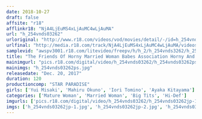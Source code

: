 ```yaml
---
date: 2018-10-27
draft: false
affsite: "r18"
afflinkr18: "NjA4LjEuMS4xLjAuMC4wLjAuMA"
url: "h_254vnds03262"
urloriginal: "http://www.r18.com/videos/vod/movies/detail/-/id=h_254vnds03262"
urlfinal: "http://media.r18.com/track/NjA4LjEuMS4xLjAuMC4wLjAuMA/videos/vod/movies/detail/-/id=h_254vnds03262"
samplevid: "awspv3001.r18.com/litevideo/freepv/h/h_2/h_254vnds3262/h_254vnds3262_dmb_w.mp4"
title: "The Friends Of Horny Married Woman Babes Association Horny And Deprived Housewives Become Lusty Bitches"
mainimgurl: "pics.r18.com/digital/video/h_254vnds03262/h_254vnds03262ps.jpg"
mainimgs: "h_254vnds03262ps.jpg"
releasedate: "Dec. 20, 2017"
duration: 120
productioncomp: "STAR PARADISE"
girls: ['Yui Misaki', 'Mahiru Okuno', 'Iori Tomino', 'Ayaka Kitayama']
categories: ['Mature Woman', 'Married Woman', 'Big Tits', 'Hi-Def']
imgurls: ['pics.r18.com/digital/video/h_254vnds03262/h_254vnds03262jp-1.jpg', 'pics.r18.com/digital/video/h_254vnds03262/h_254vnds03262jp-2.jpg', 'pics.r18.com/digital/video/h_254vnds03262/h_254vnds03262jp-3.jpg', 'pics.r18.com/digital/video/h_254vnds03262/h_254vnds03262jp-4.jpg', 'pics.r18.com/digital/video/h_254vnds03262/h_254vnds03262jp-5.jpg', 'pics.r18.com/digital/video/h_254vnds03262/h_254vnds03262jp-6.jpg', 'pics.r18.com/digital/video/h_254vnds03262/h_254vnds03262jp-7.jpg', 'pics.r18.com/digital/video/h_254vnds03262/h_254vnds03262jp-8.jpg', 'pics.r18.com/digital/video/h_254vnds03262/h_254vnds03262jp-9.jpg', 'pics.r18.com/digital/video/h_254vnds03262/h_254vnds03262jp-10.jpg', 'pics.r18.com/digital/video/h_254vnds03262/h_254vnds03262jp-11.jpg', 'pics.r18.com/digital/video/h_254vnds03262/h_254vnds03262jp-12.jpg', 'pics.r18.com/digital/video/h_254vnds03262/h_254vnds03262jp-13.jpg', 'pics.r18.com/digital/video/h_254vnds03262/h_254vnds03262jp-14.jpg', 'pics.r18.com/digital/video/h_254vnds03262/h_254vnds03262jp-15.jpg', 'pics.r18.com/digital/video/h_254vnds03262/h_254vnds03262jp-16.jpg', 'pics.r18.com/digital/video/h_254vnds03262/h_254vnds03262jp-17.jpg', 'pics.r18.com/digital/video/h_254vnds03262/h_254vnds03262jp-18.jpg', 'pics.r18.com/digital/video/h_254vnds03262/h_254vnds03262jp-19.jpg', 'pics.r18.com/digital/video/h_254vnds03262/h_254vnds03262jp-20.jpg']
imgs: ['h_254vnds03262jp-1.jpg', 'h_254vnds03262jp-2.jpg', 'h_254vnds03262jp-3.jpg', 'h_254vnds03262jp-4.jpg', 'h_254vnds03262jp-5.jpg', 'h_254vnds03262jp-6.jpg', 'h_254vnds03262jp-7.jpg', 'h_254vnds03262jp-8.jpg', 'h_254vnds03262jp-9.jpg', 'h_254vnds03262jp-10.jpg', 'h_254vnds03262jp-11.jpg', 'h_254vnds03262jp-12.jpg', 'h_254vnds03262jp-13.jpg', 'h_254vnds03262jp-14.jpg', 'h_254vnds03262jp-15.jpg', 'h_254vnds03262jp-16.jpg', 'h_254vnds03262jp-17.jpg', 'h_254vnds03262jp-18.jpg', 'h_254vnds03262jp-19.jpg', 'h_254vnds03262jp-20.jpg']
---
```

